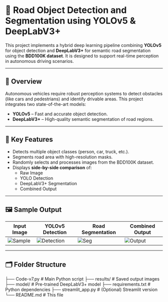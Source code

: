 # 🚗 Road Object Detection and Segmentation using YOLOv5 & DeepLabV3+

This project implements a hybrid deep learning pipeline combining **YOLOv5** for object detection and **DeepLabV3+** for semantic road segmentation using the **BDD100K dataset**. It is designed to support real-time perception in autonomous driving scenarios.

---

## 📌 Overview

Autonomous vehicles require robust perception systems to detect obstacles (like cars and pedestrians) and identify drivable areas. This project integrates two state-of-the-art models:

- **YOLOv5** – Fast and accurate object detection.
- **DeepLabV3+** – High-quality semantic segmentation of road regions.

---

## 🧠 Key Features

- Detects multiple object classes (person, car, truck, etc.).
- Segments road area with high-resolution masks.
- Randomly selects and processes images from the BDD100K dataset.
- Displays **side-by-side comparison** of:
  - Raw Image
  - YOLO Detection
  - DeepLabV3+ Segmentation
  - Combined Output

---

## 🖼️ Sample Output

| Input Image | YOLOv5 Detection | Road Segmentation | Combined Output |
|-------------|------------------|-------------------|-----------------|
| ![Sample](docs/input.jpg) | ![Detection](docs/yolo.jpg) | ![Seg](docs/seg.jpg) | ![Output](docs/final.jpg) |

---

## 🗂️ Folder Structure
 ├── Code-v7.py # Main Python script ├── results/ # Saved output images ├── model/ # Pre-trained DeepLabV3+ model ├── requirements.txt # Python dependencies ├── streamlit_app.py # (Optional) Streamlit version └── README.md # This file
